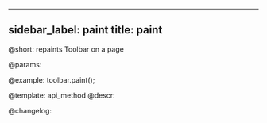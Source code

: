 
---
sidebar_label: paint
title: paint
---          

@short: repaints Toolbar on a page


@params:




@example:
toolbar.paint();


@template: api_method
@descr:





@changelog:


